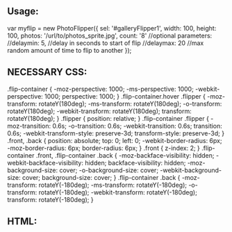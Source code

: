 Usage:
---------------------

var myflip = new PhotoFlipper({ 
    sel: '#galleryFlipper1',
    width: 100,
    height: 100, 
    photos: '/url/to/photos_sprite.jpg', 
    count: '8'
    //optional parameters:
    //delaymin: 5,    //delay in seconds to start of flip
    //delaymax: 20    //max random amount of time to flip to another
});



NECESSARY CSS:
--------------------

.flip-container { -moz-perspective: 1000; -ms-perspective: 1000; -webkit-perspective: 1000; perspective: 1000; }
.flip-container.hover .flipper { -moz-transform: rotateY(180deg); -ms-transform: rotateY(180deg); -o-transform: rotateY(180deg); -webkit-transform: rotateY(180deg); transform: rotateY(180deg);  }
.flipper { position: relative; }
.flip-container .flipper { -moz-transition: 0.6s; -o-transition: 0.6s; -webkit-transition: 0.6s; transition: 0.6s; -webkit-transform-style: preserve-3d; transform-style: preserve-3d; }
.front, .back { position: absolute; top: 0; left: 0; -webkit-border-radius: 6px; -moz-border-radius: 6px; border-radius: 6px; }
.front { z-index: 2; }
.flip-container .front, .flip-container .back {  -moz-backface-visibility: hidden; -webkit-backface-visibility: hidden; backface-visibility: hidden; -moz-background-size: cover; -o-background-size: cover; -webkit-background-size: cover; background-size: cover;  }
.flip-container .back { -moz-transform: rotateY(-180deg); -ms-transform: rotateY(-180deg); -o-transform: rotateY(-180deg); -webkit-transform: rotateY(-180deg); transform: rotateY(-180deg); }

HTML:
-------------

<div id="galleryFlipper1"></div>
